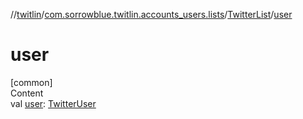 //[twitlin](../../index.md)/[com.sorrowblue.twitlin.accounts_users.lists](../index.md)/[TwitterList](index.md)/[user](user.md)



# user  
[common]  
Content  
val [user](user.md): [TwitterUser](../../com.sorrowblue.twitlin.objects/-twitter-user/index.md)  



